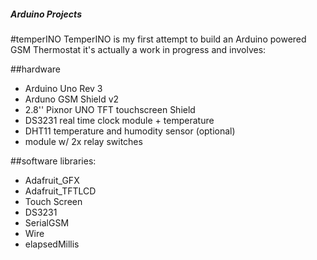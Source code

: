 ##### Arduino Projects

#temperINO
TemperINO is my first attempt to build an Arduino powered GSM Thermostat
it's actually a work in progress and involves:

##hardware
- Arduino Uno Rev 3
- Arduno GSM Shield v2
- 2.8'' Pixnor UNO TFT touchscreen Shield
- DS3231 real time clock module + temperature 
- DHT11 temperature and humodity sensor (optional)
- module w/ 2x relay switches

##software
libraries:
- Adafruit_GFX
- Adafruit_TFTLCD
- Touch Screen
- DS3231
- SerialGSM
- Wire
- elapsedMillis
